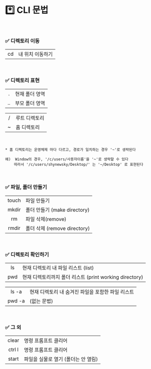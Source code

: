 # *️⃣ CLI 문법

<br>

### ✅ 디렉토리 이동

| | |
|:---:|:---|
|cd|내 위치 이동하기|

<br>

### ✅ 디렉토리 표현

| | |
|:---:|:---|
|.|현재 폴더 영역|
|..|부모 폴더 영역|

| | |
|:---:|:---|
|/|루트 디렉토리|
|~|홈 디렉토리|

<br>

    * 홈 디렉토리는 운영체제 마다 다르고, 경로가 일치하는 경우 '~'로 생략된다
    
    예)  Window의 경우, '/c/users/사용자이름'을 '~'로 생략할 수 있다
        따라서 '/c/users/shynewsky/Desktop/' 는 '~/Desktop' 로 표현된다

<br>     

### ✅ 파일, 폴더 만들기

| | |
|:---:|:---|
|touch|파일 만들기|
|mkdir|폴더 만들기 (make directory)|
|rm|파일 삭제(remove)|
|rmdir|폴더 삭제 (remove directory)|

<br>

### ✅ 디렉토리 확인하기

| | |
|:---:|:---|
|ls|현재 디렉토리 내 파일 리스트 (list)|
|pwd|현재 디렉토리까지 폴더 리스트 (print working directory)|

| | |
|:---:|:---|
|ls -a|현재 디렉토리 내 숨겨진 파일을 포함한 파일 리스트|
|pwd -a|(없는 문법)|

<br>

### ✅ 그 외

| | |
|:---:|:---|
|clear|명령 프롬프트 클리어|
|ctrl l|명령 프롬프트 클리어|
|start|파일을 실물로 열기 (폴더는 안 열림)|

<br>
<br>
<br>
